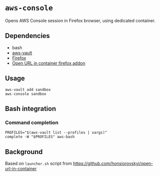 # `aws-console`

Opens AWS Console session in Firefox browser, using dedicated container.

## Dependencies

* bash
* [aws-vault](../aws-vault)
* [Firefox](https://www.mozilla.org/en-US/firefox/new/)
* [Open URL in container firefox addon](https://addons.mozilla.org/en-US/firefox/addon/open-url-in-container/)

## Usage

```
aws-vault add sandbox
aws-console sandbox
```

## Bash integration

### Command completion

```
PROFILES="$(aws-vault list --profiles | xargs)"
complete -W "$PROFILES" aws-bash
```

## Background

Based on `launcher.sh` script from https://github.com/honsiorovskyi/open-url-in-container
